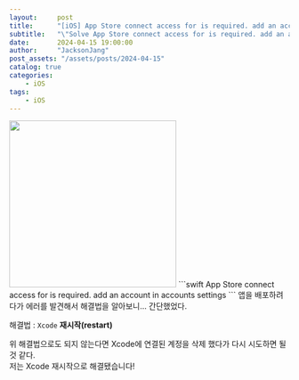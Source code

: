 ```yaml
---
layout:     post
title:      "[iOS] App Store connect access for is required. add an account in accounts settings 에러 해결"
subtitle:   "\"Solve App Store connect access for is required. add an account in accounts settings\""
date:       2024-04-15 19:00:00
author:     "JacksonJang"
post_assets: "/assets/posts/2024-04-15"
catalog: true
categories:
    - iOS
tags:
    - iOS
---
```


<img width="300px" src="{{ page.post_assets }}/error.png" />
```swift
App Store connect access for is required. add an account in accounts settings
```
앱을 배포하려다가 에러를 발견해서 해결법을 알아보니... 간단했었다.

해결법 : `Xcode` **재시작(restart)**

위 해결법으로도 되지 않는다면 Xcode에 연결된 계정을 삭제 했다가 다시 시도하면 될 것 같다.
<br />
저는 Xcode 재시작으로 해결됐습니다!
